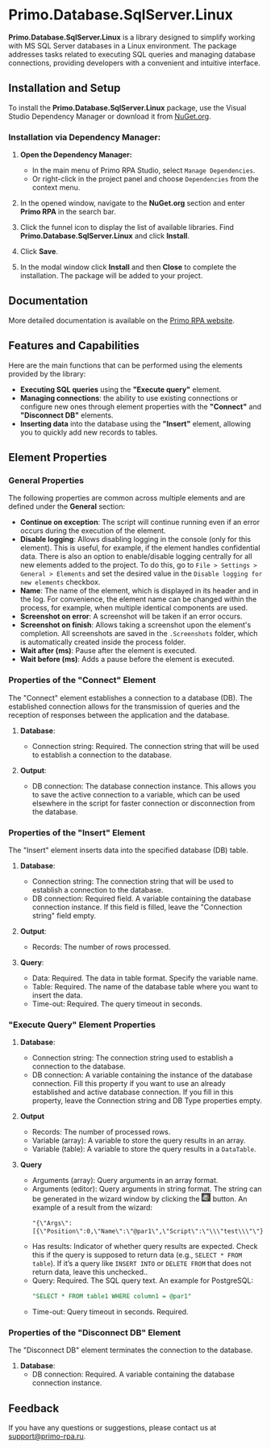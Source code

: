 # Primo.Database.SqlServer.Linux

**Primo.Database.SqlServer.Linux** is a library designed to simplify working with MS SQL Server databases in a Linux environment. The package addresses tasks related to executing SQL queries and managing database connections, providing developers with a convenient and intuitive interface.

## Installation and Setup

To install the **Primo.Database.SqlServer.Linux** package, use the Visual Studio Dependency Manager or download it from [NuGet.org](https://www.nuget.org/).

### Installation via Dependency Manager:

1. **Open the Dependency Manager:**
   - In the main menu of Primo RPA Studio, select `Manage Dependencies`.
   - Or right-click in the project panel and choose `Dependencies` from the context menu.

2. In the opened window, navigate to the **NuGet.org** section and enter **Primo RPA** in the search bar.

3. Click the funnel icon to display the list of available libraries. Find **Primo.Database.SqlServer.Linux** and click **Install**.

4. Click **Save**.

5. In the modal window click **Install** and then **Close** to complete the installation. The package will be added to your project.

## Documentation

More detailed documentation is available on the [Primo RPA website](https://docs.primo-rpa.com).

## Features and Capabilities

Here are the main functions that can be performed using the elements provided by the library:

- **Executing SQL queries** using the **"Execute query"** element.
- **Managing connections**: the ability to use existing connections or configure new ones through element properties with the **"Connect"** and **"Disconnect DB"** elements.
- **Inserting data** into the database using the **"Insert"** element, allowing you to quickly add new records to tables.

## Element Properties

### General Properties
The following properties are common across multiple elements and are defined under the **General** section:

- **Continue on exception**: The script will continue running even if an error occurs during the execution of the element.
- **Disable logging**: Allows disabling logging in the console (only for this element). This is useful, for example, if the element handles confidential data. There is also an option to enable/disable logging centrally for all new elements added to the project. To do this, go to `File > Settings > General > Elements` and set the desired value in the `Disable logging for new elements` checkbox.
- **Name**: The name of the element, which is displayed in its header and in the log. For convenience, the element name can be changed within the process, for example, when multiple identical components are used.
- **Screenshot on error**: A screenshot will be taken if an error occurs.
- **Screenshot on finish**: Allows taking a screenshot upon the element's completion. All screenshots are saved in the `.Screenshots` folder, which is automatically created inside the process folder.
- **Wait after (ms)**: Pause after the element is executed.
- **Wait before (ms)**: Adds a pause before the element is executed.

### Properties of the "Connect" Element

The "Connect" element establishes a connection to a database (DB). The established connection allows for the transmission of queries and the reception of responses between the application and the database.

1. **Database**:
   - Connection string: Required. The connection string that will be used to establish a connection to the database.

2. **Output**:
   - DB connection: The database connection instance. This allows you to save the active connection to a variable, which can be used elsewhere in the script for faster connection or disconnection from the database.

### Properties of the "Insert" Element

The "Insert" element inserts data into the specified database (DB) table.

1. **Database**:
   - Connection string: The connection string that will be used to establish a connection to the database.
   - DB connection: Required field. A variable containing the database connection instance. If this field is filled, leave the "Connection string" field empty.

2. **Output**:
   - Records: The number of rows processed.

3. **Query**:
   - Data: Required. The data in table format. Specify the variable name.
   - Table: Required. The name of the database table where you want to insert the data.
   - Time-out: Required. The query timeout in seconds.

### "Execute Query" Element Properties

1. **Database**:
   - Connection string: The connection string used to establish a connection to the database. 
   - DB connection: A variable containing the instance of the database connection. Fill this property if you want to use an already established and active database connection. If you fill in this property, leave the Connection string and DB Type properties empty.

2. **Output**
   - Records: The number of processed rows.
   - Variable (array): A variable to store the query results in an array.
   - Variable (table): A variable to store the query results in a `DataTable`.

3. **Query**
   - Arguments (array): Query arguments in an array format.
   - Arguments (editor): Query arguments in string format. The string can be generated in the wizard window by clicking the ![alt text](image-1.png) button. An example of a result from the wizard:
      ```plaintext
      "{\"Args\":[{\"Position\":0,\"Name\":\"@par1\",\"Script\":\"\\\"test\\\"\"}]}"
      ```
   - Has results: Indicator of whether query results are expected. Check this if the query is supposed to return data (e.g., `SELECT * FROM table`). If it’s a query like `INSERT INTO` or `DELETE FROM` that does not return data, leave this unchecked..
   - Query: Required. The SQL query text. An example for PostgreSQL:
      ```sql
      "SELECT * FROM table1 WHERE column1 = @par1"
      ```
   - Time-out: Query timeout in seconds. Required.

### Properties of the "Disconnect DB" Element

The "Disconnect DB" element terminates the connection to the database.

1. **Database**:
   - DB connection: Required. A variable containing the database connection instance.

## Feedback

If you have any questions or suggestions, please contact us at [support@primo-rpa.ru](mailto:support@primo-rpa.ru).

